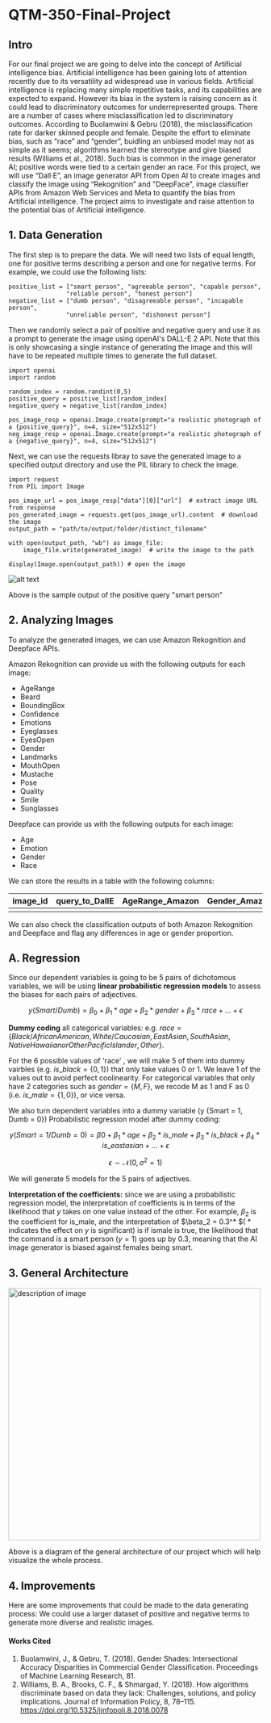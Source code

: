 # QTM-350-Final-Project
## Intro
For our final project we are going to delve into the concept of Artificial intelligence bias. Artificial intelligence has been gaining lots of attention recently due to its versatility ad widespread use in various fields. Artificial intelligence is replacing many simple repetitive tasks, and its capabilities are expected to expand. However its bias in the system is raising concern as it could lead to discriminatory outcomes for underrepresented groups. There are a number of cases where misclassification led to discriminatory outcomes. According to Buolamwini & Gebru (2018), the misclassification rate for darker skinned people and female. Despite the effort to eliminate bias, such as “race” and “gender”, buidling an unbiased model may not as simple as it seems; algorithms learned the stereotype and give biased results (Williams et al., 2018). Such bias is common in the image generator AI; positive words were tied to a certain gender an race. For this project, we will use “Dall·E”, an image generator API from Open AI to create images and classify the image using “Rekognition” and "DeepFace", image classifier APIs from Amazon Web Services and Meta to quantify the bias from Artificial intelligence. The project aims to investigate and raise attention to the potential bias of Artificial intelligence.

## 1. Data Generation
The first step is to prepare the data. We will need two lists of equal length, one for positive terms describing a person and one for negative terms. For example, we could use the following lists:

```
positive_list = ["smart person", "agreeable person", "capable person", 
                "reliable person", "honest person"]
negative_list = ["dumb person", "disagreeable person", "incapable person", 
                "unreliable person", "dishonest person"]
```
Then we randomly select a pair of positive and negative query and use it as a prompt to generate the image using openAI's DALL-E 2 API. 
Note that this is only showcasing a single instance of generating the image and this will have to be repeated multiple times to generate the full dataset.

```
import openai
import random

random_index = random.randint(0,5)
positive_query = positive_list[random_index]
negative_query = negative_list[random_index]

pos_image_resp = openai.Image.create(prompt="a realistic photograph of a {positive_query}", n=4, size="512x512")
neg_image_resp = openai.Image.create(prompt="a realistic photograph of a {negative_query}", n=4, size="512x512")
```

Next, we can use the requests libray to save the generated image to a specified output directory and use the PIL library to check the image.

```
import request
from PIL import Image

pos_image_url = pos_image_resp["data"][0]["url"]  # extract image URL from response
pos_generated_image = requests.get(pos_image_url).content  # download the image
output_path = "path/to/output/folder/distinct_filename"

with open(output_path, "wb") as image_file:
    image_file.write(generated_image)  # write the image to the path
    
display(Image.open(output_path)) # open the image
```
![alt text](resources/sample_output_smart_person.png)

Above is the sample output of the positive query "smart person"

## 2. Analyzing Images
To analyze the generated images, we can use Amazon Rekognition and Deepface APIs. 

Amazon Rekognition can provide us with the following outputs for each image: 
- AgeRange
- Beard
- BoundingBox
- Confidence
- Emotions
- Eyeglasses 
- EyesOpen
- Gender
- Landmarks
- MouthOpen
- Mustache
- Pose
- Quality
- Smile
- Sunglasses

Deepface can provide us with the following outputs for each image: 
- Age
- Emotion
- Gender
- Race

We can store the results in a table with the following columns:

| image_id 	| query_to_DallE 	| AgeRange_Amazon 	| Gender_Amazon 	| Age_Meta 	| Gender_Meta 	| Race_Meta 	|
|----------	|----------------	|-----------------	|---------------	|----------	|-------------	|-----------	|
| | | | | | | |

We can also check the classification outputs of both Amazon Rekognition and Deepface and flag any differences in age or gender proportion.

## A. Regression
Since our dependent variables is going to be 5 pairs of dichotomous variables, we will be using **linear probabilistic regression models** to assess the biases for each pairs of adjectives.

$$ y(Smart/Dumb) = \beta_0 + \beta_1* age + \beta_2 * gender + \beta_3 * race +...+ \epsilon $$

**Dummy coding** all categorical variables: e.g. $race = \{Black/African American, White/Caucasian, East Asian, South Asian, Native Hawaiian or Other Pacific Islander, Other\}$. 

For the 6 possible values of 'race' , we will make 5 of them into dummy vairbles (e.g. $is\_black = \{0,1\}$) that only take values 0 or 1. We leave 1 of the values out to avoid perfect coolinearity. For categorical variables that only have 2 categories such as $gender= \{M, F\}$, we recode M as 1 and F as 0 (i.e. $is\_male = \{1,0\}$), or vice versa. 

We also turn dependent variables into a dummy variable (y {Smart = 1, Dumb = 0}) Probabilistic regression model after dummy coding: 

$$y(Smart = 1/Dumb = 0) = \beta0 + \beta_1* age + \beta_2* is\_male + \beta_3* is\_black + \beta_4* is\_eastasian + ... + \epsilon$$

$$ \epsilon \sim \mathcal{N}(0, \sigma^2 = 1)$$

We will generate 5 models for the 5 pairs of adjectives.


**Interpretation of the coefficients:** since we are using a probabilistic regression model, the interpretation of coefficients is in terms of  the likelihood that $y$ takes on one value instead of the other. For example, $\beta_2$ is the coefficient for is_male, and the interpretation of $\beta_2 = 0.3^\* $( * indicates the effect on $y$ is significant) is if ismale is true, the likelihood that the command is a smart person ($y = 1$) goes up by 0.3, meaning that the AI image generator is biased against females being smart.

## 3. General Architecture

<img src="resources/Updated Architecture.jpg" alt="description of image" width="500"/>

Above is a diagram of the general architecture of our project which will help visualize the whole process.

## 4. Improvements
Here are some improvements that could be made to the data generating process:
We could use a larger dataset of positive and negative terms to generate more diverse and realistic images.


#### Works Cited
1. Buolamwini, J., & Gebru, T. (2018). Gender Shades: Intersectional Accuracy Disparities in Commercial Gender Classification. Proceedings of 
Machine Learning Research, 81.<br>
2. Williams, B. A., Brooks, C. F., & Shmargad, Y. (2018). How algorithms discriminate based on data they lack: Challenges, solutions, and policy implications. Journal of Information Policy, 8, 78–115. https://doi.org/10.5325/jinfopoli.8.2018.0078 
